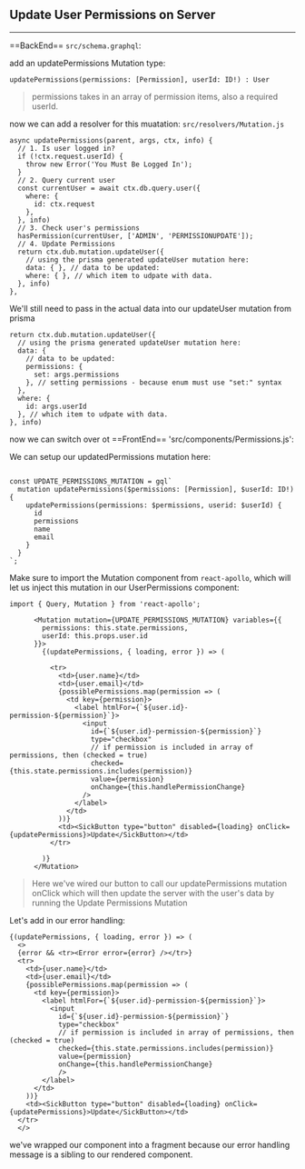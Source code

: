 ## Update User Permissions on Server

---------------------------------

==BackEnd== `src/schema.graphql`:

add an updatePermissions Mutation type:

```react
updatePermissions(permissions: [Permission], userId: ID!) : User
```

> permissions takes in an array of permission items, also a required userId.



now we can add a resolver for this muatation: `src/resolvers/Mutation.js`

```react
async updatePermissions(parent, args, ctx, info) {
  // 1. Is user logged in?
  if (!ctx.request.userId) {
    throw new Error('You Must Be Logged In');
  }
  // 2. Query current user
  const currentUser = await ctx.db.query.user({
    where: {
      id: ctx.request
    },
  }, info)
  // 3. Check user's permissions
  hasPermission(currentUser, ['ADMIN', 'PERMISSIONUPDATE']);
  // 4. Update Permissions
  return ctx.dub.mutation.updateUser({
    // using the prisma generated updateUser mutation here:
    data: { }, // data to be updated:
    where: { }, // which item to udpate with data.
  }, info)
},
```

We'll still need to pass in the actual data into our updateUser mutation from prisma

```react
return ctx.dub.mutation.updateUser({
  // using the prisma generated updateUser mutation here:
  data: {
    // data to be updated:
    permissions: {
      set: args.permissions
    }, // setting permissions - because enum must use "set:" syntax
  },
  where: {
    id: args.userId
  }, // which item to udpate with data.
}, info)
```



now we can switch over ot ==FrontEnd== 'src/components/Permissions.js':

We can setup our updatedPermissions mutation here:

```react

const UPDATE_PERMISSIONS_MUTATION = gql`
  mutation updatePermissions($permissions: [Permission], $userId: ID!) {
    updatePermissions(permissions: $permissions, userid: $userId) {
      id
      permissions
      name
      email
    }
  }
`;
```

Make sure to import the Mutation component from `react-apollo`, which will let us inject this mutation in our UserPermissions component:

```react
import { Query, Mutation } from 'react-apollo';
```



```react
      <Mutation mutation={UPDATE_PERMISSIONS_MUTATION} variables={{
        permissions: this.state.permissions,
        userId: this.props.user.id
      }}>
        {(updatePermissions, { loading, error }) => (

          <tr>
            <td>{user.name}</td>
            <td>{user.email}</td>
            {possiblePermissions.map(permission => (
              <td key={permission}>
                <label htmlFor={`${user.id}-permission-${permission}`}>
                  <input
                    id={`${user.id}-permission-${permission}`}
                    type="checkbox"
                    // if permission is included in array of permissions, then (checked = true)
                    checked={this.state.permissions.includes(permission)}
                    value={permission}
                    onChange={this.handlePermissionChange}
                  />
                </label>
              </td>
            ))}
            <td><SickButton type="button" disabled={loading} onClick={updatePermissions}>Update</SickButton></td>
          </tr>
          
        )}
      </Mutation>
```

> Here we've wired our button to call our updatePermissions mutation onClick which will then update the server with the user's data by running the Update Permissions Mutation

Let's add in our error handling:

```react
{(updatePermissions, { loading, error }) => (
  <>
  {error && <tr><Error error={error} /></tr>}
  <tr>
    <td>{user.name}</td>
    <td>{user.email}</td>
    {possiblePermissions.map(permission => (
      <td key={permission}>
        <label htmlFor={`${user.id}-permission-${permission}`}>
          <input
            id={`${user.id}-permission-${permission}`}
            type="checkbox"
            // if permission is included in array of permissions, then (checked = true)
            checked={this.state.permissions.includes(permission)}
            value={permission}
            onChange={this.handlePermissionChange}
            />
        </label>
      </td>
    ))}
    <td><SickButton type="button" disabled={loading} onClick={updatePermissions}>Update</SickButton></td>
  </tr>
  </>
```

we've wrapped our component into a fragment because our error handling message is a sibling to our rendered component. 













